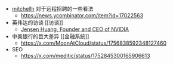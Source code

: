 - [mitchellh](https://news.ycombinator.com/user?id=mitchellh) 对于远程招聘的一些看法
	- https://news.ycombinator.com/item?id=17022563
- 英伟达的访谈 [[访谈]]
	- [Jensen Huang, Founder and CEO of NVIDIA](https://www.youtube.com/watch?v=lXLBTBBil2U)
- 中美银行的巨大差异 [[金融系统]]
	- https://x.com/MoonAtCloud/status/1756838592348127460
- SEO
	- https://x.com/meditic/status/1752845300165906613